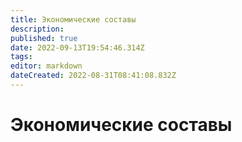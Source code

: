 ```yaml
---
title: Экономические составы
description: 
published: true
date: 2022-09-13T19:54:46.314Z
tags: 
editor: markdown
dateCreated: 2022-08-31T08:41:08.832Z
---
```


# Экономические составы

